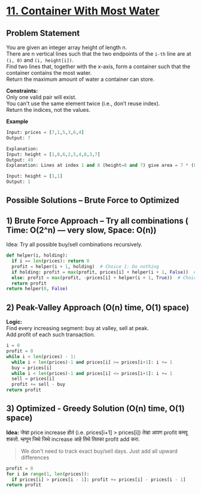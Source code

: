 # [11. Container With Most Water](https://leetcode.com/problems/container-with-most-water/description/)

## Problem Statement
You are given an integer array height of length n.  
There are n vertical lines such that the two endpoints of the `i-th` line are at `(i, 0)` and `(i, height[i])`.  
Find two lines that, together with the x-axis, form a container such that the container contains the most water.  
Return the maximum amount of water a container can store.  

**Constraints:**  
Only one valid pair will exist.  
You can't use the same element twice (i.e., don’t reuse index).  
Return the indices, not the values.  

**Example**
```python
Input: prices = [7,1,5,3,6,4]
Output: 7

Explanation: 
Input: height = [1,8,6,2,5,4,8,3,7]
Output: 49
Explanation: Lines at index 1 and 8 (height=8 and 7) give area = 7 * (8 - 1) = 49
```
```python
Input: height = [1,1]
Output: 1
```
## Possible Solutions – Brute Force to Optimized
## 1) Brute Force Approach – Try all combinations ( Time: O(2^n) — very slow, Space: O(n))  
Idea: Try all possible buy/sell combinations recursively.  

```python
def helper(i, holding):
  if i == len(prices): return 0
  profit = helper(i + 1, holding)  # Choice 1: Do nothing
  if holding: profit = max(profit, prices[i] + helper(i + 1, False))  # Choice 2: Sell today
  else: profit = max(profit, -prices[i] + helper(i + 1, True))  # Choice 3: Buy today
  return profit
return helper(0, False)
```
## 2) Peak-Valley Approach (O(n) time, O(1) space)  
**Logic:**  
Find every increasing segment: buy at valley, sell at peak.  
Add profit of each such transaction.  
```python
i = 0
profit = 0
while i < len(prices) - 1:
  while i < len(prices)-1 and prices[i] >= prices[i+1]: i += 1
  buy = prices[i]
  while i < len(prices)-1 and prices[i] <= prices[i+1]: i += 1
  sell = prices[i]
  profit += sell - buy
return profit
```

## 3) Optimized - Greedy Solution (O(n) time, O(1) space)  
**Idea:** जेव्हा price increase होतं (i.e. prices[i+1] > prices[i]) तेव्हा आपण profit कमवू शकतो. म्हणून जिथे जिथे increase आहे तिथे तितका profit add करा.  
> We don't need to track exact buy/sell days. Just add all upward differences

```python
profit = 0
for i in range(1, len(prices)):
  if prices[i] > prices[i - 1]: profit += prices[i] - prices[i - 1]
return profit
```

